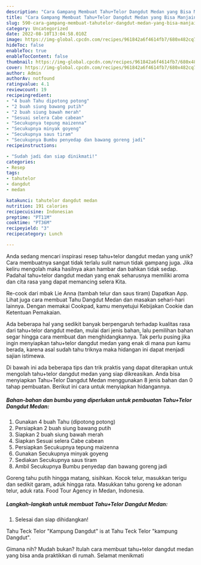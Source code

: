 ```yaml
---
description: "Cara Gampang Membuat Tahu+Telor Dangdut Medan yang Bisa Manjain Lidah"
title: "Cara Gampang Membuat Tahu+Telor Dangdut Medan yang Bisa Manjain Lidah"
slug: 590-cara-gampang-membuat-tahutelor-dangdut-medan-yang-bisa-manjain-lidah
category: Uncategorized
date: 2022-08-10T13:04:58.010Z
image: https://img-global.cpcdn.com/recipes/961842a6f4614fb7/680x482cq70/tahutelor-dangdut-medan-foto-resep-utama.jpg
hideToc: false
enableToc: true
enableTocContent: false
thumbnail: https://img-global.cpcdn.com/recipes/961842a6f4614fb7/680x482cq70/tahutelor-dangdut-medan-foto-resep-utama.jpg
cover: https://img-global.cpcdn.com/recipes/961842a6f4614fb7/680x482cq70/tahutelor-dangdut-medan-foto-resep-utama.jpg
author: Admin
authorAv: notfound
ratingvalue: 4.1
reviewcount: 19
recipeingredient:
- "4 buah Tahu dipotong potong"
- "2 buah siung bawang putih"
- "2 buah siung bawah merah"
- "Sesuai selera Cabe cabean"
- "Secukupnya tepung maizenna"
- "Secukupnya minyak goyeng"
- "Secukupnya saus tiram"
- "Secukupnya Bumbu penyedap dan bawang goreng jadi"
recipeinstructions:

- "Sudah jadi dan siap dinikmati!"
categories:
- Resep
tags:
- tahutelor
- dangdut
- medan

katakunci: tahutelor dangdut medan 
nutrition: 191 calories
recipecuisine: Indonesian
preptime: "PT11M"
cooktime: "PT36M"
recipeyield: "3"
recipecategory: Lunch

---
```





Anda sedang mencari inspirasi resep tahu+telor dangdut medan yang unik? Cara membuatnya sangat tidak terlalu sulit namun tidak gampang juga. Jika keliru mengolah maka hasilnya akan hambar dan bahkan tidak sedap. Padahal tahu+telor dangdut medan yang enak seharusnya memiliki aroma dan cita rasa yang dapat memancing selera Kita.





Re-cook dari mbak Lie Anna (tambah telur dan saus tiram) Dapatkan App. Lihat juga cara membuat Tahu Dangdut Medan dan masakan sehari-hari lainnya. Dengan memakai Cookpad, kamu menyetujui Kebijakan Cookie dan Ketentuan Pemakaian.

Ada beberapa hal yang sedikit banyak berpengaruh terhadap kualitas rasa dari tahu+telor dangdut medan, mulai dari jenis bahan, lalu pemilihan bahan segar hingga cara membuat dan menghidangkannya. Tak perlu pusing jika ingin menyiapkan tahu+telor dangdut medan yang enak di mana pun kamu berada, karena asal sudah tahu triknya maka hidangan ini dapat menjadi sajian istimewa.






Di bawah ini ada beberapa tips dan trik praktis yang dapat diterapkan untuk mengolah tahu+telor dangdut medan yang siap dikreasikan. Anda bisa menyiapkan Tahu+Telor Dangdut Medan menggunakan 8 jenis bahan dan 0 tahap pembuatan. Berikut ini cara untuk menyiapkan hidangannya.

<!--inarticleads1-->

##### Bahan-bahan dan bumbu yang diperlukan untuk pembuatan Tahu+Telor Dangdut Medan:

1. Gunakan 4 buah Tahu (dipotong potong)
1. Persiapkan 2 buah siung bawang putih
1. Siapkan 2 buah siung bawah merah
1. Siapkan Sesuai selera Cabe cabean
1. Persiapkan Secukupnya tepung maizenna
1. Gunakan Secukupnya minyak goyeng
1. Sediakan Secukupnya saus tiram
1. Ambil Secukupnya Bumbu penyedap dan bawang goreng jadi


Goreng tahu putih hingga matang, sisihkan. Kocok telur, masukkan terigu dan sedikit garam, aduk hingga rata. Masukkan tahu goreng ke adonan telur, aduk rata. Food Tour Agency in Medan, Indonesia. 

<!--inarticleads2-->

##### Langkah-langkah untuk membuat Tahu+Telor Dangdut Medan:


1. Selesai dan siap dihidangkan!

Tahu Teck Telor &#34;Kampung Dangdut&#34; is at Tahu Teck Telor &#34;kampung Dangdut&#34;. 

Gimana nih? Mudah bukan? Itulah cara membuat tahu+telor dangdut medan yang bisa anda praktikkan di rumah. Selamat menikmati
